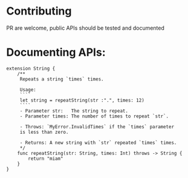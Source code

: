 # Contributing

PR are welcome, public APIs should be tested and documented

# Documenting APIs:

````
extension String {
    /**
     Repeats a string `times` times.
    
     Usage:
     ````
     let string = repeatString(str :".", times: 12)
     ````
     - Parameter str:   The string to repeat.
     - Parameter times: The number of times to repeat `str`.
     
     - Throws: `MyError.InvalidTimes` if the `times` parameter
     is less than zero.
     
     - Returns: A new string with `str` repeated `times` times.
     */
    func repeatString(str: String, times: Int) throws -> String {
        return "miam"
    }
}
````
